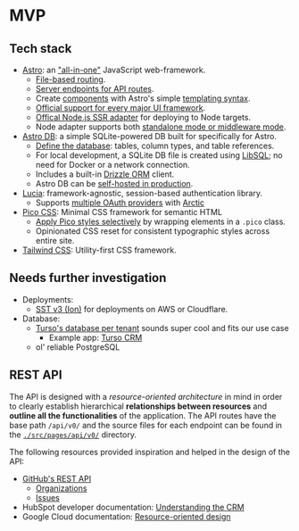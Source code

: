 # MVP

## Tech stack

- [Astro](https://astro.build): an ["all-in-one"](https://docs.astro.build/en/concepts/why-astro/#features) JavaScript web-framework.
  - [File-based routing](https://docs.astro.build/en/guides/routing/).
  - [Server endpoints for API routes](https://docs.astro.build/en/guides/endpoints/#server-endpoints-api-routes).
  - Create [components](https://docs.astro.build/en/basics/astro-components/) with Astro's simple [templating syntax](https://docs.astro.build/en/basics/astro-syntax/).
  - [Official support for every major UI framework](https://docs.astro.build/en/guides/integrations-guide/#official-integrations).
  - [Offical Node.js SSR adapter](https://docs.astro.build/en/guides/integrations-guide/node/) for deploying to Node targets.
  - Node adapter supports both [standalone mode or middleware mode](https://docs.astro.build/en/guides/integrations-guide/node/#usage).
- [Astro DB](https://docs.astro.build/en/guides/astro-db/): a simple SQLite-powered DB built for specifically for Astro.
  - [Define the database](https://docs.astro.build/en/guides/astro-db/#define-your-database): tables, column types, and table references.
  - For local development, a SQLite DB file is created using [LibSQL](https://github.com/tursodatabase/libsql); no need for Docker or a network connection.
  - Includes a built-in [Drizzle ORM](https://orm.drizzle.team) client.
  - Astro DB can be [self-hosted in production](https://docs.astro.build/en/guides/astro-db/#self-hosted-production-deployment).
- [Lucia](https://lucia-auth.com): framework-agnostic, session-based authentication library.
  - Supports [multiple OAuth providers](https://lucia-auth.com/guides/oauth/multiple-providers) with [Arctic](https://arcticjs.dev)
- [Pico CSS](https://picocss.com): Minimal CSS framework for semantic HTML
  - [Apply Pico styles selectively](https://picocss.com/docs/conditional) by wrapping elements in a `.pico` class.
  - Opinionated CSS reset for consistent typographic styles across entire site.
- [Tailwind CSS](https://tailwindcss.com): Utility-first CSS framework.

## Needs further investigation

- Deployments:
  - [SST v3 (Ion)](https://ion.sst.dev/docs/) for deployments on AWS or Cloudflare. 
- Database:
  - [Turso's database per tenant](https://turso.tech/database-per-tenant) sounds super cool and fits our use case
    - Example app: [Turso CRM](https://github.com/tursodatabase/examples/tree/master/app-turso-crm-er)
  - ol' reliable PostgreSQL

## REST API

The API is designed with a *resource-oriented architecture* in mind in order to clearly establish hierarchical **relationships between resources** and **outline all the functionalities** of the application. The API routes have the base path `/api/v0/` and the source files for each endpoint can be found in the [`./src/pages/api/v0/`](./src/pages/api/v0/) directory.

The following resources provided inspiration and helped in the design of the API:
- [GitHub's REST API](https://docs.github.com/en/rest/about-the-rest-api/about-the-rest-api?apiVersion=2022-11-28)
  - [Organizations](https://docs.github.com/en/rest/orgs/orgs?apiVersion=2022-11-28)
  - [Issues](https://docs.github.com/en/rest/issues/issues?apiVersion=2022-11-28)
- HubSpot developer documentation: [Understanding the CRM](https://developers.hubspot.com/docs/api/crm/understanding-the-crm)
- Google Cloud documentation: [Resource-oriented design](https://cloud.google.com/apis/design/resources)
